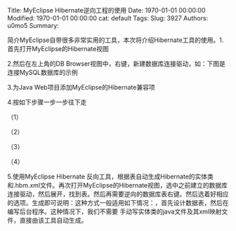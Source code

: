 Title: MyEclipse Hibernate逆向工程的使用
Date: 1970-01-01 00:00:00
Modified: 1970-01-01 00:00:00
cat: default
Tags: 
Slug: 3927
Authors: u0mo5 
Summary: 

简介MyEclipse自带很多非常实用的工具，本次将介绍Hibernate工具的使用。1.首先打开MyEclipse的Hibernate视图


2.然后在左上角的DB Browser视图中，右键，新建数据库连接驱动，如：下图是连接MySQL数据库的示例


3.为Java Web项目添加MyEclipse的Hibernate兼容项


4.按如下步骤一步一步往下走

（1）

（2）

（3）

（4）

5.使用MyEclipse Hibernate 反向工具，根据表自动生成Hibernate的实体类和.hbm.xml文件。再次打开MyEclipse的Hibernate视图，选中之前建立的数据库连接驱动，然后展开，找到表。然后再需要逆向的数据库表右键。然后选着好相应的选项。生成即可说明：这种方式一般适用如下情况：，首先设计数据表，然后在编写后台程序。这种情况下，我们不需要
手动写实体类的java文件及其xml映射文件，直接由该工具自动生成。
